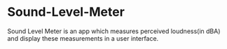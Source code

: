 # Sound-Level-Meter

Sound Level Meter is an app which measures perceived loudness(in dBA) and display these measurements in a user interface.
